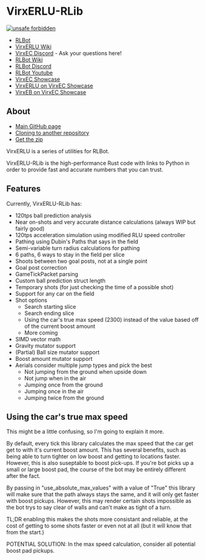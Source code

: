 # VirxERLU-RLib

[![unsafe forbidden](https://img.shields.io/badge/unsafe-forbidden-success.svg)](https://github.com/rust-secure-code/safety-dance/)

+ [RLBot](http://www.rlbot.org/)
+ [VirxERLU Wiki](https://github.com/VirxEC/VirxERLU/wiki)
+ [VirxEC Discord](https://discord.gg/rutfWr4Yrw) - Ask your questions here!
+ [RLBot Wiki](https://github.com/RLBot/RLBot/wiki)
+ [RLBot Discord](https://discord.gg/rlbot)
+ [RLBot Youtube](https://www.youtube.com/channel/UCu8scB_k94Kh-iO979QTDJA)
+ [VirxEC Showcase](https://www.virxcase.dev)
+ [VirxERLU on VirxEC Showcase](https://virxerlu.virxcase.dev/)
+ [VirxEB on VirxEC Showcase](https://virxeb.virxcase.dev/)

## About

+ [Main GitHub page](https://github.com/VirxEC/VirxERLU)
+ [Cloning to another repository](https://github.com/VirxEC/VirxERLU/generate)
+ [Get the zip](https://github.com/VirxEC/VirxERLU/archive/master.zip)

VirxERLU is a series of utilities for RLBot.

VirxERLU-RLib is the high-performance Rust code with links to Python in order to provide fast and accurate numbers that you can trust.

## Features

Currently, VirxERLU-RLib has:

+ 120tps ball prediction analysis
+ Near on-shots and very accurate distance calculations (always WIP but fairly good)
+ 120tps acceleration simulation using modified RLU speed controller
+ Pathing using Dubin's Paths that says in the field
+ Semi-variable turn radius calculations for pathing
+ 6 paths, 6 ways to stay in the field per slice
+ Shoots between two goal posts, not at a single point
+ Goal post correction
+ GameTickPacket parsing
+ Custom ball prediction struct length
+ Temporary shots (for just checking the time of a possible shot)
+ Support for any car on the field
+ Shot options
    - Search starting slice
    - Search ending slice
    - Using the car's true max speed (2300) instead of the value based off of the current boost amount
    - More coming
+ SIMD vector math
+ Gravity mutator support
+ (Partial) Ball size mutator support
+ Boost amount mutator support
+ Aerials consider multiple jump types and pick the best
    - Not jumping from the ground when upside down
    - Not jump when in the air
    - Jumping once from the ground
    - Jumping once in the air
    - Jumping twice from the ground

## Using the car's true max speed

This might be a little confusing, so I'm going to explain it more.

By default, every tick this library calculates the max speed that the car get get to with it's current boost amount. This has several benefits, such as being able to turn tighter on low boost and getting to locations faster. However, this is also suseptable to boost pick-ups. If you're bot picks up a small or large boost pad, the course of the bot may be entirely different after the fact.

By passing in "use_absolute_max_values" with a value of "True" this library will make sure that the path always stays the same, and it will only get faster with boost pickups. However, this may render certain shots impossible as the bot trys to say clear of walls and can't make as tight of a turn.

TL;DR enabling this makes the shots more consistant and reliable, at the cost of getting to some shots faster or even not at all (but it will know that from the start.)

POTENTIAL SOLUTION: In the max speed calculation, consider all potential boost pad pickups.
